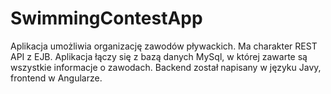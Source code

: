 # SwimmingContestApp
Aplikacja umożliwia organizację zawodów pływackich. Ma charakter REST API z EJB.
Aplikacja łączy się z bazą danych MySql, w której zawarte są wszystkie informacje o zawodach.
Backend został napisany w języku Javy, frontend w Angularze.
